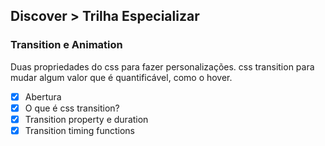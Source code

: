 ## Discover > Trilha Especializar 

### Transition e Animation

Duas propriedades do css para fazer personalizações.
css transition para mudar algum valor que é quantificável, como o hover.

- [x] Abertura
- [x] O que é css transition?
- [x] Transition property e duration
- [x] Transition timing functions
